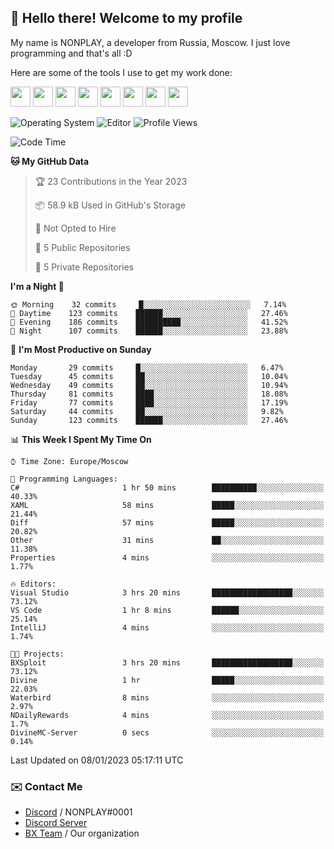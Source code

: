 ## :wave: Hello there! Welcome to my profile

My name is NONPLAY, a developer from Russia, Moscow. I just love programming and that's all :D

Here are some of the tools I use to get my work done:

<kbd><img height="32" src="https://img.icons8.com/color/2x/visual-studio-code-2019.png"></kbd>
<kbd><img height="32" src="https://img.icons8.com/color/2x/linux.png"></kbd>
<kbd><img height="32" src="https://img.icons8.com/fluent/2x/console.png"></kbd>
<kbd><img height="32" src="https://img.icons8.com/color/2x/open-source.png"></kbd>
<kbd><img height="32" src="https://img.icons8.com/color/2x/git.png"></kbd>
<kbd><img height="32" src="https://img.icons8.com/color/2x/nginx.png"></kbd>
<a href="?#gh-light-mode-only"><kbd><img height="32" src="https://img.icons8.com/metro/2x/mysql.png"></kbd></a>
<a href="?#gh-dark-mode-only"><kbd><img height="32" src="https://img.icons8.com/FFFFFF/metro/2x/mysql.png"></kbd></a>

![Operating System](https://img.shields.io/badge/OS-Windows%2010%20Pro-informational?style=for-the-badge&logo=Windows&logoColor=white&color=007ec6)
![Editor](https://img.shields.io/badge/Editor-VS%20Code-informational?style=for-the-badge&logo=Visual%20Studio%20Code&logoColor=white&color=007ec6)
![Profile Views](https://komarev.com/ghpvc/?username=NONPLAYT&color=blue&style=for-the-badge)

<!--START_SECTION:waka-->
![Code Time](http://img.shields.io/badge/Code%20Time-36%20hrs%208%20mins-blue)

**🐱 My GitHub Data** 

> 🏆 23 Contributions in the Year 2023
 > 
> 📦 58.9 kB Used in GitHub's Storage 
 > 
> 🚫 Not Opted to Hire
 > 
> 📜 5 Public Repositories 
 > 
> 🔑 5 Private Repositories  
 > 
**I'm a Night 🦉** 

```text
🌞 Morning    32 commits     █░░░░░░░░░░░░░░░░░░░░░░░░   7.14% 
🌆 Daytime    123 commits    ██████░░░░░░░░░░░░░░░░░░░   27.46% 
🌃 Evening    186 commits    ██████████░░░░░░░░░░░░░░░   41.52% 
🌙 Night      107 commits    ██████░░░░░░░░░░░░░░░░░░░   23.88%

```
📅 **I'm Most Productive on Sunday** 

```text
Monday       29 commits     █░░░░░░░░░░░░░░░░░░░░░░░░   6.47% 
Tuesday      45 commits     ██░░░░░░░░░░░░░░░░░░░░░░░   10.04% 
Wednesday    49 commits     ██░░░░░░░░░░░░░░░░░░░░░░░   10.94% 
Thursday     81 commits     ████░░░░░░░░░░░░░░░░░░░░░   18.08% 
Friday       77 commits     ████░░░░░░░░░░░░░░░░░░░░░   17.19% 
Saturday     44 commits     ██░░░░░░░░░░░░░░░░░░░░░░░   9.82% 
Sunday       123 commits    ██████░░░░░░░░░░░░░░░░░░░   27.46%

```


📊 **This Week I Spent My Time On** 

```text
⌚︎ Time Zone: Europe/Moscow

💬 Programming Languages: 
C#                       1 hr 50 mins        ██████████░░░░░░░░░░░░░░░   40.33% 
XAML                     58 mins             █████░░░░░░░░░░░░░░░░░░░░   21.44% 
Diff                     57 mins             █████░░░░░░░░░░░░░░░░░░░░   20.82% 
Other                    31 mins             ██░░░░░░░░░░░░░░░░░░░░░░░   11.38% 
Properties               4 mins              ░░░░░░░░░░░░░░░░░░░░░░░░░   1.77%

🔥 Editors: 
Visual Studio            3 hrs 20 mins       ██████████████████░░░░░░░   73.12% 
VS Code                  1 hr 8 mins         ██████░░░░░░░░░░░░░░░░░░░   25.14% 
IntelliJ                 4 mins              ░░░░░░░░░░░░░░░░░░░░░░░░░   1.74%

🐱‍💻 Projects: 
BXSploit                 3 hrs 20 mins       ██████████████████░░░░░░░   73.12% 
Divine                   1 hr                █████░░░░░░░░░░░░░░░░░░░░   22.03% 
Waterbird                8 mins              ░░░░░░░░░░░░░░░░░░░░░░░░░   2.97% 
NDailyRewards            4 mins              ░░░░░░░░░░░░░░░░░░░░░░░░░   1.7% 
DivineMC-Server          0 secs              ░░░░░░░░░░░░░░░░░░░░░░░░░   0.14%

```


 Last Updated on 08/01/2023 05:17:11 UTC
<!--END_SECTION:waka-->

### ✉️ Contact Me

- [Discord](https://discord.com/users/597087584090587177) / NONPLAY#0001
- [Discord Server](https://discord.gg/p7cxhw7E2M)
- [BX Team](https://github.com/BX-Team) / Our organization
